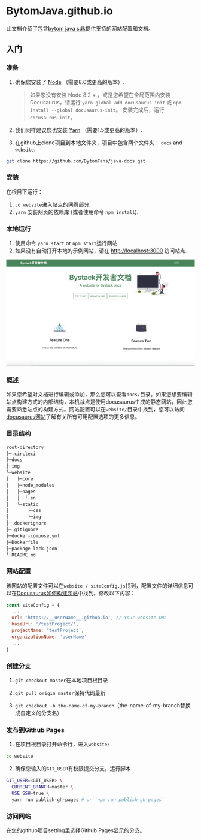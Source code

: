 # BytomJava.github.io
此文档介绍了包含[bytom java sdk](<https://github.com/Bytom/bytom-java-sdk>)提供支持的网站配置和文档。

## 入门

### 准备

1. 确保您安装了 [Node](https://nodejs.org/en/download/) （需要8.0或更高的版本）.
   
      > 如果您没有安装 Node 8.2 + ，或是您希望在全局范围内安装 Docusaurus，请运行 `yarn global add docusaurus-init` 或 `npm install --global docusaurus-init`。 安装完成后，运行 `docusaurus-init`。

2. 我们同样建议您也安装 [Yarn](https://yarnpkg.com/en/docs/install) （需要1.5或更高的版本）.

3. 在github上clone项目到本地文件夹，项目中包含两个文件夹： `docs` and `website`.

```bash
git clone https://github.com/BytomFans/java-docs.git
```

### 安装

在根目下运行：

1. `cd website`进入站点的网页部分.
2. `yarn` 安装网页的依赖库 (或者使用命令 `npm install`).

### 本地运行

1. 使用命令 `yarn start` or `npm start`运行网站.
2. 如果没有自动打开本地的示例网站，请在 [http://localhost:3000](http://localhost:3000/) 访问站点.

![](./docs/img/example.png)

### 概述

如果您希望对文档进行编辑或添加，那么您可以查看`docs/`目录。如果您想要编辑站点构建方式的内部结构，本机战点是使用docusaurus生成的静态网站，因此您需要熟悉站点的构建方式。网站配置可以在`website/`目录中找到，您可以访问[docusaurus网站](<https://docusaurus.io/docs/zh-CN/installation>)了解有关所有可用配置选项的更多信息。

### 目录结构

```bash
root-directory
├─.circleci
├─docs
├─img
└─website
│   ├─core
│   ├─node_modules
│   ├─pages
│   │  └─en
│   └─static
│       ├─css
│       └─img
├─.dockerignore
├─.gitignore
├─docker-compose.yml
├─Dockerfile
├─package-lock.json
└─README.md
```

### 网站配置 

该网站的配置文件可以在`website / siteConfig.js`找到，配置文件的详细信息可以在[Docusaurus如何构建网站](http://docusaurus.io/docs/en/site-config.html)中找到。修改以下内容：

```js
const siteConfig = {
  ...
  url: 'https://__userName__.github.io', // Your website URL
  baseUrl: '/testProject/',
  projectName: 'testProject',
  organizationName: 'userName'
  ...
}
```

### 创建分支

1. `git checkout master`在本地项目根目录

2. `git pull origin master`保持代码最新
3. `git checkout -b the-name-of-my-branch`（the-name-of-my-branch替换成自定义的分支名）

### 发布到Github Pages

1. 在项目根目录打开命令行，进入`website/`

```bash
cd website
```

2. 确保您输入的`GIT_USER`有权限提交分支，运行脚本

```bash
GIT_USER=<GIT_USER> \
  CURRENT_BRANCH=master \
  USE_SSH=true \
  yarn run publish-gh-pages # or `npm run publish-gh-pages`
```

### 访问网站

在您的github项目setting里选择Github Pages显示的分支。